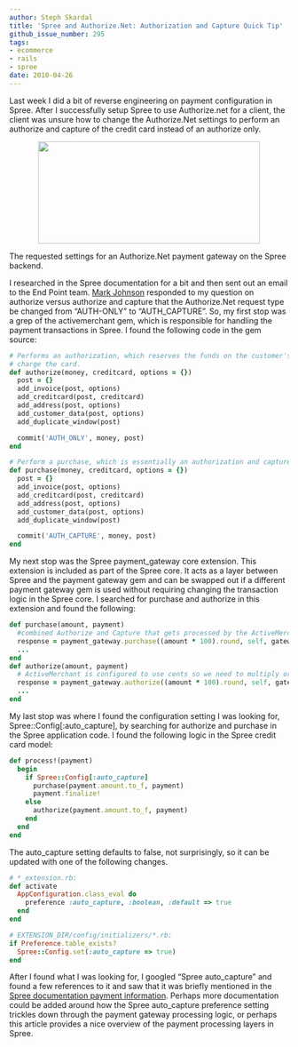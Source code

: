 ```yaml
---
author: Steph Skardal
title: 'Spree and Authorize.Net: Authorization and Capture Quick Tip'
github_issue_number: 295
tags:
- ecommerce
- rails
- spree
date: 2010-04-26
---
```


Last week I did a bit of reverse engineering on payment configuration in Spree. After I successfully setup Spree to use Authorize.net for a client, the client was unsure how to change the Authorize.Net settings to perform an authorize and capture of the credit card instead of an authorize only.

<a href="/blog/2010/04/spree-authorizenet-authorization/image-0-big.png" onblur="try {parent.deselectBloggerImageGracefully();} catch(e) {}"><img alt="" border="0" id="BLOGGER_PHOTO_ID_5464601012045345282" src="/blog/2010/04/spree-authorizenet-authorization/image-0.png" style="display:block; margin:0px auto 10px; text-align:center;cursor:pointer; cursor:hand;width: 400px; height: 184px;"/></a>

The requested settings for an Authorize.Net payment gateway on the Spree backend.

I researched in the Spree documentation for a bit and then sent out an email to the End Point team. [Mark Johnson](/team/mark-johnson/) responded to my question on authorize versus authorize and capture that the Authorize.Net request type be changed from “AUTH-ONLY” to “AUTH_CAPTURE”. So, my first stop was a grep of the activemerchant gem, which is responsible for handling the payment transactions in Spree. I found the following code in the gem source:

```ruby
# Performs an authorization, which reserves the funds on the customer's credit card, but does not
# charge the card.
def authorize(money, creditcard, options = {})
  post = {}
  add_invoice(post, options)
  add_creditcard(post, creditcard)
  add_address(post, options)
  add_customer_data(post, options)
  add_duplicate_window(post)

  commit('AUTH_ONLY', money, post)
end

# Perform a purchase, which is essentially an authorization and capture in a single operation.
def purchase(money, creditcard, options = {})
  post = {}
  add_invoice(post, options)
  add_creditcard(post, creditcard)
  add_address(post, options)
  add_customer_data(post, options)
  add_duplicate_window(post)

  commit('AUTH_CAPTURE', money, post)
end
```

My next stop was the Spree payment_gateway core extension. This extension is included as part of the Spree core. It acts as a layer between Spree and the payment gateway gem and can be swapped out if a different payment gateway gem is used without requiring changing the transaction logic in the Spree core. I searched for purchase and authorize in this extension and found the following:

```ruby
def purchase(amount, payment)
  #combined Authorize and Capture that gets processed by the ActiveMerchant gateway as one single transaction.
  response = payment_gateway.purchase((amount * 100).round, self, gateway_options(payment))
  ...
end
def authorize(amount, payment)
  # ActiveMerchant is configured to use cents so we need to multiply order total by 100
  response = payment_gateway.authorize((amount * 100).round, self, gateway_options(payment))
  ...
end
```

My last stop was where I found the configuration setting I was looking for, Spree::Config[:auto_capture], by searching for authorize and purchase in the Spree application code. I found the following logic in the Spree credit card model:

```ruby
def process!(payment)
  begin
    if Spree::Config[:auto_capture]
      purchase(payment.amount.to_f, payment)
      payment.finalize!
    else
      authorize(payment.amount.to_f, payment)
    end
  end
end
```

The auto_capture setting defaults to false, not surprisingly, so it can be updated with one of the following changes.

```ruby
# *_extension.rb:
def activate
  AppConfiguration.class_eval do
    preference :auto_capture, :boolean, :default => true
  end
end

# EXTENSION_DIR/config/initializers/*.rb:
if Preference.table_exists?
  Spree::Config.set(:auto_capture => true)
end
```

After I found what I was looking for, I googled “Spree auto_capture” and found a few references to it and saw that it was briefly mentioned in the [Spree documentation payment information](https://web.archive.org/web/20101128005539/http://spreecommerce.com/documentation/payments.html). Perhaps more documentation could be added around how the Spree auto_capture preference setting trickles down through the payment gateway processing logic, or perhaps this article provides a nice overview of the payment processing layers in Spree.
